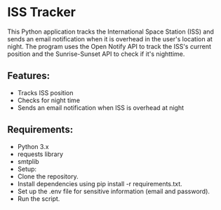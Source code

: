 # **ISS Tracker**

This Python application tracks the International Space Station (ISS) and sends an email notification when it is overhead in the user's location at night. The program uses the Open Notify API to track the ISS's current position and the Sunrise-Sunset API to check if it's nighttime.

## Features:

* Tracks ISS position
* Checks for night time
* Sends an email notification when ISS is overhead at night

## Requirements:

* Python 3.x
* requests library
* smtplib
* Setup:
* Clone the repository.
* Install dependencies using pip install -r requirements.txt.
* Set up the .env file for sensitive information (email and password).
* Run the script.
